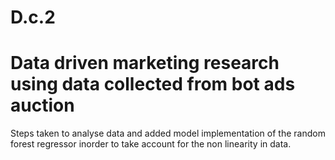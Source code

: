 # D.c.2
<h1>Data driven marketing research using data collected from bot ads auction</h1>
Steps taken to analyse data and added model implementation of the random forest regressor inorder to take account for the non linearity in data. 
